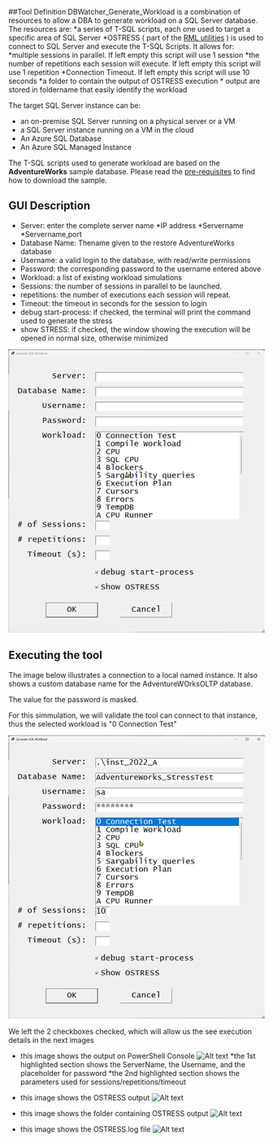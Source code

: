 ##Tool Definition
DBWatcher_Generate_Workload is a combination of resources to allow a DBA to generate workload on a SQL Server database. The resources are:
*a series of T-SQL scripts, each one used to target a specific area of SQL Server
*OSTRESS ( part of the [RML utilities](https://www.microsoft.com/en-us/download/104868) ) is used to connect to SQL Server and execute the T-SQL Scripts. It allows for: 
    *multiple sessions in parallel. If left empty this script will use 1 session
    *the number of repetitions each session will execute.  If left empty this script will use 1 repetition
    *Connection Timeout.  If left empty this script will use 10 seconds
    *a folder to contain the output of OSTRESS execution
        * output are stored in foldername that easily identify the workload

The target  SQL Server instance can be:
* an on-premise SQL Server running on a physical server or a VM
* a SQL Server instance running on a VM in the cloud
* An Azure SQL Database
* An Azure SQL Managed Instance

The T-SQL scripts used to generate workload are based on the **AdventureWorks** sample database. Please read the [pre-requisites](prerequisites.md) to find how to download the sample. 

## GUI Description

* Server: enter the complete server name
    *IP address
    *Servername
    *Servername,port
* Database Name: Thename given to the restore AdventureWorks database
* Username: a valid login to the database, with read/write permissions
* Password: the corresponding password to the username entered above
* Workload: a list of existing workload simulations
* Sessions: the number of sessions in parallel to be launched.
* repetitions: the number of executions each session will repeat.
* Timeout: the timeout in seconds for the session to login 
* debug start-process: if checked, the terminal will print the command used to generate the stress
* show STRESS: if checked, the window showing the execution will be opened in normal size, otherwise minimized

![Alt text](IMG/GUI_img01.jpg)

## Executing the tool

The image below illustrates a connection to a local named instance. It also shows a custom database name for the AdventureWOrksOLTP database.

The value for the password is masked.

For this simmulation, we will validate the tool can connect to that instance, thus the selected workload is "0 Connection Test"

![Alt text](IMG/GUI_img02.jpg)

We left the 2 checkboxes checked, which will allow us the see execution details in the next images

* this image shows the output on PowerShell Console
![Alt text](IMG/OSTRESS_EXEC_IMG02.jpg)
    *the 1st highlighted section shows the ServerName, the Username, and the placeholder for password
    *the 2nd highlighted section shows the parameters used for sessions/repetitions/timeout

* this image shows the OSTRESS output
![Alt text](IMG/OSTRESS_EXEC_IMG01.jpg)

* this image shows the folder containing OSTRESS output
![Alt text](IMG/OSTRESS_EXEC_IMG03.jpg)

* this image shows the OSTRESS.log file
![Alt text](IMG/OSTRESS_EXEC_IMG03.jpg)
